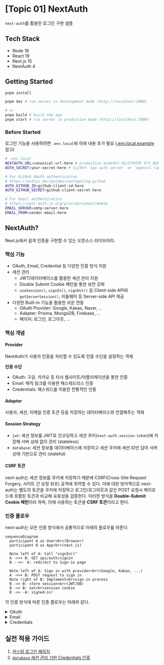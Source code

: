 # [Topic 01] NextAuth

`next-auth`를 활용한 로그인 구현 샘플

## Tech Stack

- Node 18
- React 19
- Next.js 15
- NextAuth 4

## Getting Started

```bash
pnpm install

pnpm dev # run server in development mode (http://localhost:3000)

# or
pnpm build # build the app
pnpm start # run server in production mode (http://localhost:3000)
```

### Before Started

로그인 기능을 사용하려면 `.env.local`에 아래 내용 추가 필요 ([.env.local.example](./.env.local.example) 참고)

```bash
# .env.local
NEXTAUTH_URL=canonical-url-here # production mode에서 테스트하려면 추가 필요
AUTH_SECRET=your-secret-here # CLI에서 `npx auth secret` or `openssl rand -hex 32` 실행해 추가

# For GitHub OAuth authentication
# https://authjs.dev/guides/configuring-github
AUTH_GITHUB_ID=github-client-id-here
AUTH_GITHUB_SECRET=github-client-secret-here

# For Email authentication
# https://next-auth.js.org/providers/email#smtp
EMAIL_SERVER=smtp-server-here
EMAIL_FROM=sender-email-here
```

## NextAuth?

Next.js에서 쉽게 인증을 구현할 수 있는 오픈소스 라이브러리.

### 핵심 기능

- OAuth, Email, Credential 등 다양한 인증 방식 지원
- 세션 관리
  - JWT/데이터베이스를 활용한 세션 관리 지원
  - Double Submit Cookie 패턴을 통한 보안 강화
  - `useSession()`, `signIn()`, `signOut()` 등 Client-side API와 `getServerSession()`, 미들웨어 등 Server-side API 제공
- 다양한 Built-in 기능을 활용한 쉬운 연동
  - OAuth Provider: Google, Kakao, Naver, ...
  - Adapter: Prisma, MongoDB, Firebase, ...
  - 페이지: 로그인, 로그아웃, ...

### 핵심 개념

#### Provider

NextAuth가 사용자 인증을 처리할 수 있도록 인증 수단을 설정하는 객체

**인증 수단**

- OAuth: 구글, 카카오 등 타사 웹사이트/어플리케이션을 통한 인증
- Email: 매직 링크를 이용한 패스워드리스 인증
- Credentials: 패스워드를 이용한 전통적인 인증

#### Adapter

사용자, 세션, 이메일 인증 토큰 등을 저장하는 데이터베이스와 연결해주는 객체

#### Session Strategy

- `jwt`: 세션 정보를 JWT로 인코딩하고 세션 쿠키(`next-auth.session-token`)에 저장해 서버 상태 없이 관리 (stateless)
- `database`: 세션 정보를 데이터베이스에 저장하고 세션 쿠키에 세션 ID만 담아 서버 상태 기반으로 관리 (stateful)

#### CSRF 토큰

next-auth는 세션 정보를 쿠키에 저장하기 때문에 CSRF(Cross-Site Request Forgery, 사이트 간 요청 위조) 공격에 취약할 수 있다. 이에 대한 방어책으로 next-auth는 별도의 토큰을 쿠키에 저장하고 로그인/로그아웃과 같은 POST 요청시 페이로드에 포함된 토큰과 비교해 유효성을 검증한다. 이러한 방식을 **Double-Submit Cookie 패턴**이라 하며, 이때 사용하는 토큰을 **CSRF 토큰**이라고 한다.

### 인증 플로우

next-auth는 모든 인증 방식에서 공통적으로 아래의 플로우를 따른다.

```mermaid
sequenceDiagram
  participant A as User<br>(Browser)
  participant B as App<br>(next.js)

  Note left of A: Call "signIn()"
  A ->>+ B: GET api/auth/signin
  B -->>- A: redirect to Sign-in page

  Note left of A: Sign in with provider<br>(Google, Kakao, ...)
  A ->>+ B: POST request to sign in
  Note right of B: Implement<br>sign-in process
  B ->> B: store session<br>(JWT/DB)
  B ->> B: set<br>session cookie
  B ->> -A: signed-in!
```

각 인증 방식에 따른 인증 플로우는 아래와 같다.

<details>
<summary>OAuth</summary>

```mermaid
sequenceDiagram
  participant A as User<br>(Browser)
  participant B as App<br>(next.js)
  participant C as Auth Server

  Note left of A: Sign in with<br>OAuth provider
  A ->>+ B: POST api/auth/signin/:provider
  B ->>+ C: GET request to<br>authorization endpoint

  C -->> A: show sign in page
  A -->> C: sign in

  C ->>- B: GET api/auth/callback?code=123
  B ->>+ C: POST request to token endpoint<br>{ code: 123 }
  C ->> C: verify code
  C ->> C: generate<br>access code
  C ->>- B: { access_token: "..." }

  Note left of B: Generate & store<br>session
  B ->> -A: signed-in!
```

</details>

<details>
<summary>Email</summary>

```mermaid
sequenceDiagram
  actor A as User
  participant B as Browser
  participant C as App<br>(next.js)

  A ->> B: sign in with email

  B ->>+ C: POST api/auth/signin/email
  C ->> C: create<br>verification token
  C ->>+ A: send email with magic link (via STMP)
  C -->> B: 200 OK
  B -->> C: GET api/auth/verify-request
  C ->>- B: redirect to "Check your email" page

  A ->>- B: click magic link
  B ->> +C: GET api/auth/callback/email
  C ->> C: verify token
  Note left of C: Generate & store<br>session
  C ->> -B: signed-in!
```

</details>

<details>
<summary>Credentials</summary>

```mermaid
sequenceDiagram
  participant A as User<br>(Browser)
  participant B as App<br>(next.js)

  Note left of A: Submit<br>sign in form
  A ->>+ B: POST api/auth/callback/credentials<br>{email: "...", password: "..." }
  B ->> B: implement<br>"provider.authorize()"
  Note left of B: Generate & store<br>session
  B ->> -A: signed-in!
```

</details>

## 실전 적용 가이드

1. [커스텀 로그인 페이지](./docs/custom-signin-page.md)
2. [`database` 세션 관리 기반 Credentials 인증](./docs/credentials-with-db.md)
